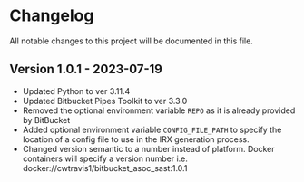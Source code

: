 # Changelog

All notable changes to this project will be documented in this file.

## Version 1.0.1 - 2023-07-19

- Updated Python to ver 3.11.4
- Updated Bitbucket Pipes Toolkit to ver 3.3.0
- Removed the optional environment variable `REPO` as it is already provided by BitBucket
- Added optional environment variable `CONFIG_FILE_PATH` to specify the location of a config file to use in the IRX generation process.
- Changed version semantic to a number instead of platform. Docker containers will specify a version number i.e. docker://cwtravis1/bitbucket_asoc_sast:1.0.1